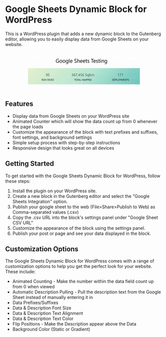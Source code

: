 # Google Sheets Dynamic Block for WordPress #
This is a WordPress plugin that adds a new dynamic block to the Gutenberg editor, allowing you to easily display data from Google Sheets on your website.

<p align="center">
  <img src="https://github.com/nlannon27/Wordpress-Google-Sheets-Integration/blob/main/assets/google-sheets-cropped.gif" alt="animated" />
</p>

## Features ##
* Display data from Google Sheets on your WordPress site
* Animated Counter which will show the data count up from 0 whenever the page loads
* Customize the appearance of the block with text prefixes and suffixes, font settings, and background settings
* Simple setup process with step-by-step instructions
* Responsive design that looks great on all devices

## Getting Started ##
To get started with the Google Sheets Dynamic Block for WordPress, follow these steps:
1. Install the plugin on your WordPress site.
2. Create a new block in the Gutenberg editor and select the "Google Sheets Integration" option.
3. Publish your google sheet to the web (File>Share>Publish to Web) as Comma-separated values (.csv)
4. Copy the .csv URL into the block's settings panel under "Google Sheet CSV URL"
5. Customize the appearance of the block using the settings panel.
6. Publish your post or page and see your data displayed in the block.

## Customization Options ##
The Google Sheets Dynamic Block for WordPress comes with a range of customization options to help you get the perfect look for your website. These include:
* Animated Counting - Make the number within the data field count up from 0 when viewed
* Automatic Description Pulling - Pull the description text from the Google Sheet instead of manually entering it in
* Data Prefixes/Suffixes
* Data & Description Font Size
* Data & Description Text Alignment
* Data & Description Text Color
* Flip Positions - Make the Description appear above the Data
* Background Color (Static or Gradient)
